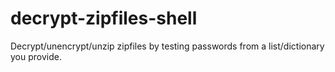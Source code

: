 # decrypt-zipfiles-shell
Decrypt/unencrypt/unzip zipfiles by testing passwords from a list/dictionary you provide.

